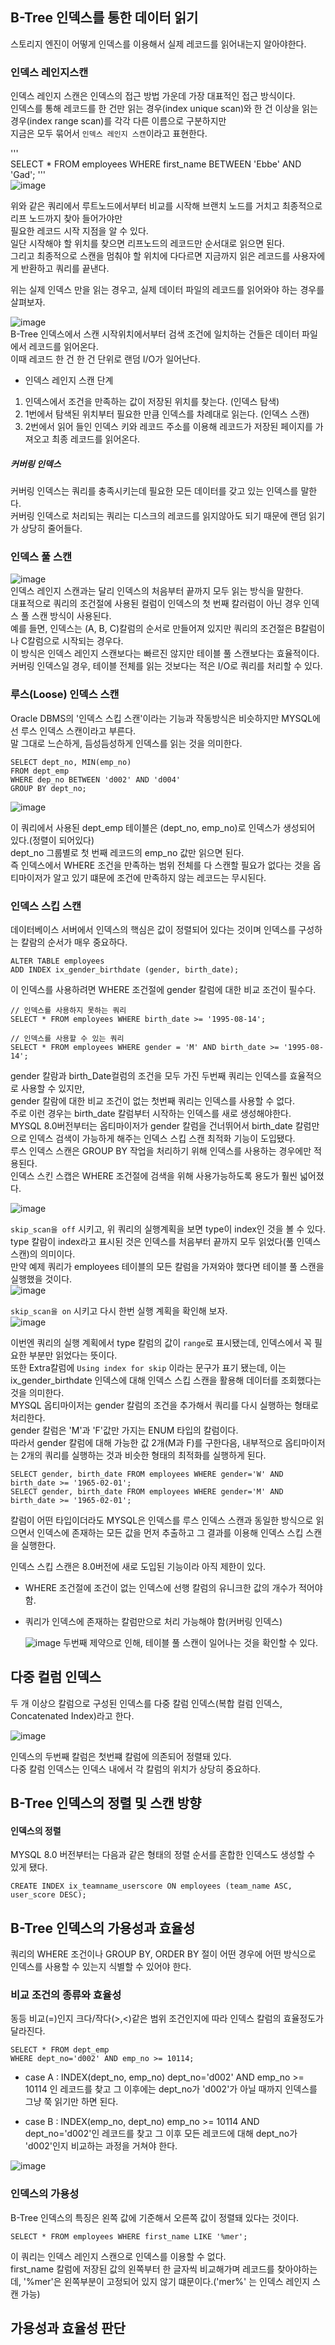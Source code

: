## B-Tree 인덱스를 통한 데이터 읽기
스토리지 엔진이 어떻게 인덱스를 이용해서 실제 레코드를 읽어내는지 알아야한다.  

### 인덱스 레인지스캔
인덱스 레인지 스캔은 인덱스의 접근 방법 가운데 가장 대표적인 접근 방식이다.  
인덱스를 통해 레코드를 한 건만 읽는 경우(index unique scan)와 한 건 이상을 읽는 경우(index range scan)를 각각 다른 이름으로 구분하지만  
지금은 모두 묶어서 `인덱스 레인지 스캔`이라고 표현한다.  

'''  
SELECT * FROM employees WHERE first_name BETWEEN 'Ebbe' AND 'Gad';
'''  
![image](https://github.com/RealMySQL-Study/REAL_MYSQL_STUDY/assets/67637716/f1eb3995-2b08-4b53-8b41-fe3a5530a6c4)  

위와 같은 쿼리에서 루트노드에서부터 비교를 시작해 브랜치 노드를 거치고 최종적으로 리프 노드까지 찾아 들어가야만  
필요한 레코드 시작 지점을 알 수 있다.  
일단 시작해야 할 위치를 찾으면 리프노드의 레코드만 순서대로 읽으면 된다.  
그리고 최종적으로 스캔을 멈춰야 할 위치에 다다르면 지금까지 읽은 레코드를 사용자에게 반환하고 쿼리를 끝낸다.  

위는 실제 인덱스 만을 읽는 경우고, 실제 데이터 파일의 레코드를 읽어와야 하는 경우를 살펴보자.  

![image](https://github.com/RealMySQL-Study/REAL_MYSQL_STUDY/assets/67637716/a6183942-f942-45df-9852-e4405404715d)  
B-Tree 인덱스에서 스캔 시작위치에서부터 검색 조건에 일치하는 건들은 데이터 파일에서 레코드를 읽어온다.  
이때 레코드 한 건 한 건 단위로 랜덤 I/O가 일어난다.  

* 인덱스 레인지 스캔 단계
1. 인덱스에서 조건을 만족하는 값이 저장된 위치를 찾는다. (인덱스 탐색)
2. 1번에서 탐색된 위치부터 필요한 만큼 인덱스를 차례대로 읽는다. (인덱스 스캔)
3. 2번에서 읽어 들인 인덱스 키와 레코드 주소를 이용해 레코드가 저장된 페이지를 가져오고 최종 레코드를 읽어온다.

##### 커버링 인덱스
커버링 인덱스는 쿼리를 충족시키는데 필요한 모든 데이터를 갖고 있는 인덱스를 말한다.  
커버링 인덱스로 처리되는 쿼리는 디스크의 레코드를 읽지않아도 되기 때문에 랜덤 읽기가 상당히 줄어들다.  

### 인덱스 풀 스캔
![image](https://github.com/RealMySQL-Study/REAL_MYSQL_STUDY/assets/67637716/384d2b86-6457-43aa-9955-9fe75b4010c5)  
인덱스 레인지 스캔과는 달리 인덱스의 처음부터 끝까지 모두 읽는 방식을 말한다.  
대표적으로 쿼리의 조건절에 사용된 컬럼이 인덱스의 첫 번째 칼러럼이 아닌 경우 인덱스 풀 스캔 방식이 사용된다.  
예를 들면, 인덱스는 (A, B, C)칼럼의 순서로 만들어져 있지만 쿼리의 조건절은 B칼럼이나 C칼럼으로 시작되는 경우다.  
이 방식은 인덱스 레인지 스캔보다는 빠르진 않지만 테이블 풀 스캔보다는 효율적이다.  
커버링 인덱스일 경우, 테이블 전체를 읽는 것보다는 적은 I/O로 쿼리를 처리할 수 있다.  

### 루스(Loose) 인덱스 스캔
Oracle DBMS의 '인덱스 스킵 스캔'이라는 기능과 작동방식은 비슷하지만 MYSQL에선 루스 인덱스 스캔이라고 부른다.  
말 그대로 느슨하게, 듬성듬성하게 인덱스를 읽는 것을 의미한다.  
```
SELECT dept_no, MIN(emp_no)
FROM dept_emp
WHERE dep_no BETWEEN 'd002' AND 'd004'
GROUP BY dept_no;
```  
![image](https://github.com/RealMySQL-Study/REAL_MYSQL_STUDY/assets/67637716/742ea57b-f74f-4f5d-8c63-4e5cfce76225)  

이 쿼리에서 사용된 dept_emp 테이블은 (dept_no, emp_no)로 인덱스가 생성되어 있다.(정렬이 되어있다)  
dept_no 그룹별로 첫 번째 레코드의 emp_no 값만 읽으면 된다.  
즉 인덱스에서 WHERE 조건을 만족하는 범위 전체를 다 스캔할 필요가 없다는 것을 옵티마이저가 알고 있기 떄문에 조건에 만족하지 않는 레코드는 무시된다.  

### 인덱스 스킵 스캔 
데이터베이스 서버에서 인덱스의 핵심은 값이 정렬되어 있다는 것이며 인덱스를 구성하는 칼람의 순서가 매우 중요하다.  
```
ALTER TABLE employees
ADD INDEX ix_gender_birthdate (gender, birth_date);
```
이 인덱스를 사용하려면 WHERE 조건절에 gender 칼럼에 대한 비교 조건이 필수다.  
```
// 인덱스를 사용하지 못하는 쿼리
SELECT * FROM employees WHERE birth_date >= '1995-08-14';

// 인덱스를 사용할 수 있는 쿼리
SELECT * FROM employees WHERE gender = 'M' AND birth_date >= '1995-08-14';
```
gender 칼람과 birth_Date컬럼의 조건을 모두 가진 두번째 쿼리는 인덱스를 효율적으로 사용할 수 있지만,  
gender 칼람에 대한 비교 조건이 없는 첫번째 쿼리는 인덱스를 사용할 수 없다.  
주로 이런 경우는 birth_date 칼럼부터 시작하는 인덱스를 새로 생성해야한다.  
MYSQL 8.0버전부터는 옵티마이저가 gender 칼럼을 건너뛰어서 birth_date 칼럼만으로 인덱스 검색이 가능하게 해주는 인덱스 스킵 스캔 최적화 기능이 도입됐다.  
루스 인덱스 스캔은 GROUP BY 작업을 처리하기 위해 인덱스를 사용하는 경우에만 적용된다.  
인덱스 스킨 스캡은 WHERE 조건절에 검색을 위해 사용가능하도록 용도가 훨씬 넓어졌다.  

![image](https://github.com/RealMySQL-Study/REAL_MYSQL_STUDY/assets/67637716/5c379d8e-cee9-4f17-a582-9571ac3f31f5)  

`skip_scan을 off` 시키고, 위 쿼리의 실행계획을 보면 type이 index인 것을 볼 수 있다.  
type 칼람이 index라고 표시된 것은 인덱스를 처음부터 끝까지 모두 읽었다(풀 인덱스 스캔)의 의미이다.  
만약 예제 쿼리가 employees 테이블의 모든 칼럼을 가져와야 했다면 테이블 풀 스캔을 실행했을 것이다.  
![image](https://github.com/RealMySQL-Study/REAL_MYSQL_STUDY/assets/67637716/15f412c2-39eb-4476-a822-6455362852e1)  

`skip_scan을 on` 시키고 다시 한번 실행 계획을 확인해 보자.  
![image](https://github.com/RealMySQL-Study/REAL_MYSQL_STUDY/assets/67637716/d4cc4893-8de4-4f87-b20a-73f1ae556fcb)  


이번엔 쿼리의 실행 계획에서 type 칼럼의 값이 `range`로 표시됐는데, 인덱스에서 꼭 필요한 부분만 읽었다는 뜻이다.  
또한 Extra칼럼에 `Using index for skip` 이라는 문구가 표기 됐는데, 이는 ix_gender_birthdate 인덱스에 대해 인덱스 스킵 스캔을 활용해 데이터를 조회했다는 것을 의미한다.  
MYSQL 옵티마이저는 gender 칼럼의 조건을 추가해서 쿼리를 다시 실행하는 형태로 처리한다.  
gender 칼럼은 'M'과 'F'값만 가지는 ENUM 타입의 칼럼이다.  
따라서 gender 칼럼에 대해 가능한 값 2개(M과 F)를 구한다음, 내부적으로 옵티마이저는 2개의 쿼리를 실행하는 것과 비슷한 형태의 최적화를 실행하게 된다.  
```
SELECT gender, birth_date FROM employees WHERE gender='W' AND birth_date >= '1965-02-01';
SELECT gender, birth_date FROM employees WHERE gender='M' AND birth_date >= '1965-02-01';
```

칼럼이 어떤 타입이더라도 MYSQL은 인덱스를 루스 인덱스 스캔과 동일한 방식으로 읽으면서 인덱스에 존재하는 모든 값을 먼저 추출하고 그 결과를 이용해 인덱스 스킵 스캔을 실행한다.  

인덱스 스킵 스캔은 8.0버전에 새로 도입된 기능이라 아직 제한이 있다.  
* WHERE 조건절에 조건이 없는 인덱스에 선행 칼럼의 유니크한 값의 개수가 적어야함.
* 쿼리가 인덱스에 존재하는 칼럼만으로 처리 가능해야 함(커버링 인덱스)

  ![image](https://github.com/RealMySQL-Study/REAL_MYSQL_STUDY/assets/67637716/5e900bed-b335-4474-b668-93465de8052a)
  두번째 제약으로 인해, 테이블 풀 스캔이 일어나는 것을 확인할 수 있다.


## 다중 컬럼 인덱스
두 개 이상으 칼럼으로 구성된 인덱스를 다중 칼럼 인덱스(복합 컬럼 인덱스, Concatenated Index)라고 한다.  

 ![image](https://github.com/RealMySQL-Study/REAL_MYSQL_STUDY/assets/67637716/3fc50da4-5f49-44a2-879a-075a52d7737b)  

인덱스의 두번째 칼럼은 첫번쨰 칼럼에 의존되어 정렬돼 있다.  
다중 칼럼 인덱스는 인덱스 내에서 각 칼럼의 위치가 상당히 중요하다.  

## B-Tree 인덱스의 정렬 및 스캔 방향
#### 인덱스의 정렬
MYSQL 8.0 버전부터는 다음과 같은 형태의 정렬 순서를 혼합한 인덱스도 생성할 수 있게 됐다.  
```
CREATE INDEX ix_teamname_userscore ON employees (team_name ASC, user_score DESC);
```

## B-Tree 인덱스의 가용성과 효율성
쿼리의 WHERE 조건이나 GROUP BY, ORDER BY 절이 어떤 경우에 어떤 방식으로 인덱스를 사용할 수 있는지 식별할 수 있어야 한다.  

###  비교 조건의 종류와 효율성
동등 비교(=)인지 크다/작다(>,<)같은 범위 조건인지에 따라 인덱스 칼럼의 효율정도가 달라진다.  

```
SELECT * FROM dept_emp
WHERE dept_no='d002' AND emp_no >= 10114;
```

* case A : INDEX(dept_no, emp_no)
dept_no='d002' AND emp_no >= 10114 인 레코드를 찾고 그 이후에는 dept_no가 'd002'가 아닐 때까지 인덱스를 그냥 쭉 읽기만 하면 된다.  

* case B : INDEX(emp_no, dept_no)
emp_no >= 10114 AND dept_no='d002'인 레코드를 찾고 그 이후 모든 레코드에 대해 dept_no가 'd002'인지 비교하는 과정을 거쳐야 한다.  

![image](https://github.com/RealMySQL-Study/REAL_MYSQL_STUDY/assets/67637716/b25de460-16bc-4b20-b765-3d2df39110e4)  

### 인덱스의 가용성
B-Tree 인덱스의 특징은 왼쪽 값에 기준해서 오른쪽 값이 정렬돼 있다는 것이다.  
```
SELECT * FROM employees WHERE first_name LIKE '%mer';  
```
이 쿼리는 인덱스 레인지 스캔으로 인덱스를 이용할 수 없다.  
first_name 칼럼에 저장된 값의 왼쪽부터 한 글자씩 비교해가며 레코드를 찾아야하는데, '%mer'은 왼쪽부분이 고정되어 있지 않기 떄문이다.('mer%' 는 인덱스 레인지 스캔 가능)  

## 가용성과 효율성 판단











 
